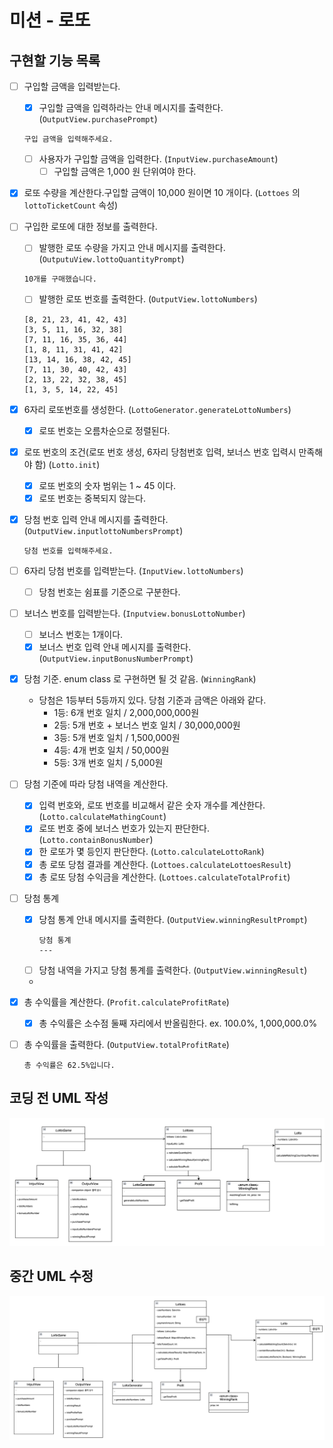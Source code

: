 # 미션 - 로또

## 구현할 기능 목록

- [ ] 구입할 금액을 입력받는다.
    - [x] 구입할 금액을 입력하라는 안내 메시지를 출력한다. (`OutputView.purchasePrompt`)
  ```
  구입 금액을 입력해주세요.
  ```
    - [ ] 사용자가 구입할 금액을 입력한다. (`InputView.purchaseAmount`)
        - [ ] 구입할 금액은 1,000 원 단위여야 한다.

- [x] 로또 수량을 계산한다.구입할 금액이 10,000 원이면 10 개이다. (`Lottoes` 의 `lottoTicketCount` 속성)

- [ ] 구입한 로또에 대한 정보를 출력한다.
    - [ ] 발행한 로또 수량을 가지고 안내 메시지를 출력한다. (`OutputuView.lottoQuantityPrompt`)
  ```
  10개를 구매했습니다.
  ```
    - [ ] 발행한 로또 번호를 출력한다. (`OutputView.lottoNumbers`)
  ```
  [8, 21, 23, 41, 42, 43]
  [3, 5, 11, 16, 32, 38]
  [7, 11, 16, 35, 36, 44]
  [1, 8, 11, 31, 41, 42]
  [13, 14, 16, 38, 42, 45]
  [7, 11, 30, 40, 42, 43]
  [2, 13, 22, 32, 38, 45]
  [1, 3, 5, 14, 22, 45]
  ```

- [x] 6자리 로또번호를 생성한다. (`LottoGenerator.generateLottoNumbers`)
    - [x] 로또 번호는 오름차순으로 정렬된다.

- [x] 로또 번호의 조건(로또 번호 생성, 6자리 당첨번호 입력, 보너스 번호 입력시 만족해야 함) (`Lotto.init`)
    - [x] 로또 번호의 숫자 범위는 1 ~ 45 이다.
    - [x] 로또 번호는 중복되지 않는다.

- [x] 당첨 번호 입력 안내 메시지를 출력한다. (`OutputView.inputlottoNumbersPrompt`)
  ```
  당첨 번호를 입력해주세요.
  ```

- [ ] 6자리 당첨 번호를 입력받는다. (`InputView.lottoNumbers`)
    - [ ] 당첨 번호는 쉼표를 기준으로 구분한다.

- [ ] 보너스 번호를 입력받는다. (`Inputview.bonusLottoNumber`)
    - [ ] 보너스 번호는 1개이다.
    - [x] 보너스 번호 입력 안내 메시지를 출력한다. (`OutputView.inputBonusNumberPrompt`)

- [x] 당첨 기준. enum class 로 구현하면 될 것 같음.  (`WinningRank`)
    - 당첨은 1등부터 5등까지 있다. 당첨 기준과 금액은 아래와 같다.
        - 1등: 6개 번호 일치 / 2,000,000,000원
        - 2등: 5개 번호 + 보너스 번호 일치 / 30,000,000원
        - 3등: 5개 번호 일치 / 1,500,000원
        - 4등: 4개 번호 일치 / 50,000원
        - 5등: 3개 번호 일치 / 5,000원

- [ ] 당첨 기준에 따라 당첨 내역을 계산한다.
    - [x] 입력 번호와, 로또 번호를 비교해서 같은 숫자 개수를 계산한다. (`Lotto.calculateMathingCount`)
    - [x] 로또 번호 중에 보너스 번호가 있는지 판단한다. (`Lotto.containBonusNumber`)
    - [x] 한 로또가 몇 등인지 판단한다. (`Lotto.calculateLottoRank`)
    - [x] 총 로또 당첨 결과를 계산한다. (`Lottoes.calculateLottoesResult`)
    - [x] 총 로또 당첨 수익금을 계산한다. (`Lottoes.calculateTotalProfit`)

- [ ] 당첨 통계
    - [x] 당첨 통계 안내 메시지를 출력한다. (`OutputView.winningResultPrompt`)
      ```
      당첨 통계
      ---
      ```
    - [ ] 당첨 내역을 가지고 당첨 통계를 출력한다. (`OutputView.winningResult`)
    -
- [x] 총 수익률을 계산한다. (`Profit.calculateProfitRate`)
    - [x] 총 수익률은 소수점 둘째 자리에서 반올림한다. ex. 100.0%, 1,000,000.0%

- [ ] 총 수익률을 출력한다. (`OutputView.totalProfitRate`)
  ```
  총 수익률은 62.5%입니다.
  ```

## 코딩 전 UML 작성

![lotto_game_uml_ver1.png](lotto_game_uml_ver1.png)

## 중간 UML 수정

![img.png](lotto_game_uml_ver2.png)